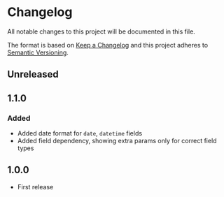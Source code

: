 # Changelog
All notable changes to this project will be documented in this file.

The format is based on [Keep a Changelog](http://keepachangelog.com/en/1.0.0/) and this project adheres to [Semantic Versioning](http://semver.org/spec/v2.0.0.html).

## Unreleased

## 1.1.0
### Added
- Added date format for `date`, `datetime` fields
- Added field dependency, showing extra params only for correct field types

## 1.0.0
- First release
